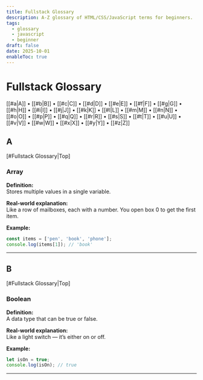 ```yaml
---
title: Fullstack Glossary
description: A-Z glossary of HTML/CSS/JavaScript terms for beginners.
tags:
  - glossary
  - javascript
  - beginner
draft: false
date: 2025-10-01
enableToc: true
---
```


# Fullstack Glossary

[[#a|A]] • [[#b|B]] • [[#c|C]] • [[#d|D]] • [[#e|E]] • [[#f|F]] • [[#g|G]] • [[#h|H]] • [[#i|I]] • [[#j|J]] • [[#k|K]] • [[#l|L]] • [[#m|M]] • [[#n|N]] • [[#o|O]] • [[#p|P]] • [[#q|Q]] • [[#r|R]] • [[#s|S]] • [[#t|T]] • [[#u|U]] • [[#v|V]] • [[#w|W]] • [[#x|X]] • [[#y|Y]] • [[#z|Z]]


## A
[#Fullstack Glossary|Top]

### Array

**Definition:**  
Stores multiple values in a single variable.

**Real-world explanation:**  
Like a row of mailboxes, each with a number. You open box 0 to get the first item.

**Example:**
```javascript
const items = ['pen', 'book', 'phone'];
console.log(items[1]); // 'book'
```

---


## B
[#Fullstack Glossary|Top]

### Boolean

**Definition:**  
A data type that can be true or false.

**Real-world explanation:**  
Like a light switch — it’s either on or off.

**Example:**
```javascript
let isOn = true;
console.log(isOn); // true
```

---

